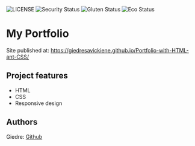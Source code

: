 ![LICENSE](https://img.shields.io/badge/license-MIT-blue.svg?style=flat-square)
![Security Status](https://img.shields.io/security-headers?label=Security&url=https%3A%2F%2Fgithub.com&style=flat-square)
![Gluten Status](https://img.shields.io/badge/Gluten-Free-green.svg)
![Eco Status](https://img.shields.io/badge/ECO-Friendly-green.svg)

# My Portfolio

Site published at: https://giedresavickiene.github.io/Portfolio-with-HTML-ant-CSS/

## Project features

-   HTML
-   CSS
-   Responsive design

## Authors

Giedre: [Github](https://github.com/GiedreSavickiene/Portfolio-with-HTML-and-CSS)
